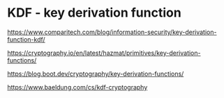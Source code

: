 # KDF - key derivation function

https://www.comparitech.com/blog/information-security/key-derivation-function-kdf/

https://cryptography.io/en/latest/hazmat/primitives/key-derivation-functions/

https://blog.boot.dev/cryptography/key-derivation-functions/

https://www.baeldung.com/cs/kdf-cryptography

